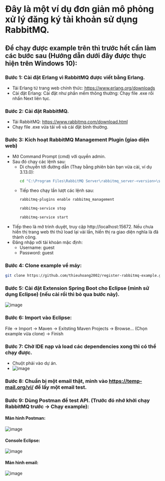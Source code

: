 # Đây là một ví dụ đơn giản mô phỏng xử lý đăng ký tài khoản sử dụng RabbitMQ.
## Để chạy được example trên thì trước hết cần làm các bước sau (Hướng dẫn dưới đây được thực hiện trên Windows 10):
### Bước 1: Cài đặt Erlang vì RabbitMQ được viết bằng Erlang.
- Tải Erlang từ trang web chính thức: https://www.erlang.org/downloads
- Cài đặt Erlang: Cài đặt như phần mềm thông thường: Chạy file .exe rồi nhấn Next liên tục.
### Bước 2: Cài đặt RabbitMQ.
- Tải RabbitMQ: https://www.rabbitmq.com/download.html
- Chạy file .exe vừa tải về và cài đặt bình thường.
### Bước 3: Kích hoạt RabbitMQ Management Plugin (giao diện web)
- Mở Command Prompt (cmd) với quyền admin.
- Sau đó chạy các lệnh sau:
    - Di chuyển tới đường dẫn (Thay <version> bằng phiên bản bạn vừa cài, ví dụ 3.13.0):
      ```sh
      cd "C:\Program Files\RabbitMQ Server\rabbitmq_server-<version>\sbin"
      ```
    - Tiếp theo chạy lần lượt các lệnh sau:
      ```sh
      rabbitmq-plugins enable rabbitmq_management
      ```
      ```sh
      rabbitmq-service stop
      ```
      ```sh
      rabbitmq-service start
      ```
- Tiếp theo là mở trình duyệt, truy cập http://localhost:15672. Nếu chưa hiển thị trang web thì thử load lại vài lần, hiển thị ra giao diện nghĩa là đã thành công.
- Đăng nhập với tài khoản mặc định: 
   - Username: guest
   - Password: guest
### Bước 4: Clone example về máy:
```sh
git clone https://github.com/thieuhoang2002/register-rabbitmq-example.git
```
### Bước 5: Cài đặt Extension Spring Boot cho Eclipse (mình sử dụng Eclipse) (nếu cài rồi thì bỏ qua bước này).
![image](https://github.com/user-attachments/assets/54dc86d4-a468-4743-93c6-42599a708a76)
### Bước 6: Import vào Eclipse:
File -> Import -> Maven -> Exitsting Maven Projects -> Browse... (Chọn example vừa clone) -> Finish
### Bước 7: Chờ IDE nạp và load các dependencies xong thì có thể chạy được.
- Chuột phải vào dự án.
- ![image](https://github.com/user-attachments/assets/5ed9d7a9-fd13-4e6c-93b4-74f5b26a5156)
### Bước 8: Chuẩn bị một email thật, mình vào https://temp-mail.org/vi/ để lấy một email test.
### Bước 9: Dùng Postman để test API. (Trước đó nhớ khởi chạy RabbitMQ trước -> Chạy example):
#### Màn hình Postman:
![image](https://github.com/user-attachments/assets/9fe445a2-6f29-44db-aefa-2c2aab3cba46)

#### Console Eclipse:
![image](https://github.com/user-attachments/assets/0eb5e4d1-1adc-4839-9667-0494fae5c7ba)

#### Màn hình email:
![image](https://github.com/user-attachments/assets/9bd06acb-a0ed-4000-9b80-11d01bae09cc)



